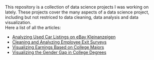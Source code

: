 This repository is a collection of data science projects I was working on lately. These projects cover the many aspects of a data science project, including but not restriced to data cleaning, data analysis and data visualization. <br> Here a list of all the articles: <br>
- [Analyzing Used Car Listings on eBay Kleinanzeigen](https://github.com/anisdismail/data-analysis-projects/blob/master/Analyzing%20Used%20Car%20Listings%20on%20eBay%20Kleinanzeigen.ipynb)
- [Cleaning and Analyzing Employee Exit Surveys](https://github.com/anisdismail/data-analysis-projects/blob/master/Cleaning%20And%20Analyzing%20Employee%20Exit%20Surveys.ipynb)
- [Visualizing Earnings Based on College Majors](https://github.com/anisdismail/data-analysis-projects/blob/master/Visualizing%20Earnings%20Based%20On%20College%20Majors.ipynb)
- [Visualizing the Gender Gap in College Degrees](https://github.com/anisdismail/data-analysis-projects/blob/master/Visualizing%20the%20Gender%20Gap%20in%20College%20Degrees.ipynb)
